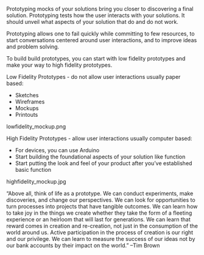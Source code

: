 Prototyping mocks of your solutions bring you closer to discovering a final solution. Prototyping tests how
the user interacts with your solutions. It should unveil what aspects of your solution that do and do not work.

Prototyping allows one to fail quickly while committing to few resources, to start conversations centered around user 
interactions, and to improve ideas and problem solving.

To build build prototypes, you can start with low fidelity prototypes and make your way to high fidelity prototypes. 

Low Fidelity Prototypes - do not allow user interactions usually paper based:
- Sketches 
- Wireframes
- Mockups
- Printouts

lowfidelity_mockup.png

High Fidelity Prototypes - allow user interactions usually computer based:
- For devices, you can use Arduino
- Start building the foundational aspects of your solution like function
- Start putting the look and feel of your product after you’ve established basic function

highfidelity_mockup.jpg

“Above all, think of life as a prototype. We can conduct experiments, make discoveries, and change our perspectives. We can look for opportunities to turn processes into projects that have tangible outcomes. We can learn how to take joy in the things we create whether they take the form of a fleeting experience or an heirloom that will last for generations. We can learn that reward comes in creation and re-creation, not just in the consumption of the world around us. Active participation in the process of creation is our right and our privilege. We can learn to measure the success of our ideas not by our bank accounts by their impact on the world.” –Tim Brown
